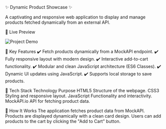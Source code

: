 ✨ Dynamic Product Showcase ✨

A captivating and responsive web application to display and manage products fetched dynamically from an external API.

🚀 Live Preview

![Project Demo](./Dynamic-Product-Showcase/ShoppingCartwithFetchAPI.gif)

  
🌟 Key Features
✔️ Fetch products dynamically from a MockAPI endpoint.
✔️ Fully responsive layout with modern design.
✔️ Interactive add-to-cart functionality.
✔️ Modular and clean JavaScript architecture (ES6 Classes).
✔️ Dynamic UI updates using JavaScript.
✔️ Supports local storage to save products.

🔧 Tech Stack
Technology	Purpose
HTML5	Structure of the webpage.
CSS3	Styling and responsive layout.
JavaScript	Functionality and interactivity.
MockAPI.io	API for fetching product data.

🎥 How It Works
The application fetches product data from MockAPI.
Products are displayed dynamically with a clean card design.
Users can add products to the cart by clicking the "Add to Cart" button.



